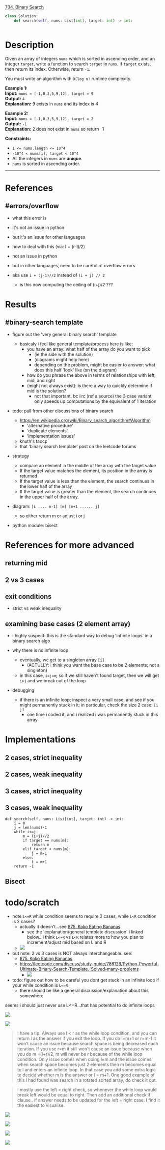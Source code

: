 [704. Binary Search](https://leetcode.com/problems/binary-search/)

```python
class Solution:
    def search(self, nums: List[int], target: int) -> int:
        
```

# Description
Given an array of integers `nums` which is sorted in ascending order, and an integer `target`, write a function to search `target` in `nums`. If `target` exists, then return its index. Otherwise, return `-1`.

You must write an algorithm with `O(log n)` runtime complexity.

**Example 1:**  
**Input:** `nums = [-1,0,3,5,9,12], target = 9`  
**Output:** `4`  
**Explanation:** 9 exists in `nums` and its index is 4  

**Example 2:**  
**Input:** `nums = [-1,0,3,5,9,12], target = 2`  
**Output:** `-1`  
**Explanation:** 2 does not exist in `nums` so return -1  

**Constraints:**
- `1 <= nums.length <= 10^4`
- `-10^4 < nums[i], target < 10^4`
- All the integers in `nums` are **unique**.
- `nums` is sorted in ascending order.

---
# References

## #errors/overflow 
- what this error is
- it's not an issue in python
- but it's an issue for other languages
- how to deal with this (via: l + (r-l)/2)

- not an issue in python
- but in other languages, need to be careful of overflow errors
- aka use `i + (j-1)//2` instead of `(i + j) // 2`
	- is this now computing the ceiling of (i+j)/2 ???



# Results

	

## #binary-search template
- figure out the 'very general binary search' template
	- basicaly i feel like general template/process here is like:
		- you have an array: what half of the array do you want to pick
			- (ie the side with the solution)
			- (diagrams might help here)
			- depending on the problem, might be easier to answer: what does this half 'look' like (on the diagram)
		- how do you phrase the above in terms of relationships with left, mid, and right
		- (might not always exist): is there a way to quickly determine if mid is the solution?
			- not that important, bc iirc (ref a source) the 3 case variant only speeds up computations by the equivalent of 1 iteration
- todo: pull from other discussions of binary search
	- https://en.wikipedia.org/wiki/Binary_search_algorithm#Algorithm
		- 'alternative procedure'
		- 'duplicate elements'
		- 'implementation issues'
	- knuth's taocp
	- that 'binary search template' post on the leetcode forums


- strategy
	- compare an element in the middle of the array with the target value  
	- If the target value matches the element, its position in the array is returned  
	- If the target value is less than the element, the search continues in the lower half of the array 
	- If the target value is greater than the element, the search continues in the upper half of the array.  
- diagram: `[i .... m-1] [m] [m+1 ...... j]`
	- so either return m or adjust i or j



- python module: bisect




# References for more advanced


## returning mid
## 2 vs 3 cases

## exit conditions
- strict vs weak inequality

## examining base cases (2 element array)
- i highly suspect: this is the standard way to debug 'infinite loops' in a binary search algo

- why there is no infinite loop
	- eventually, we get to a singleton array `[i]`
		- (ACTULLY: i think you want the base case to be 2 elements; not a singleton)
	- in this case, `i=j=m`; so if we still haven't found target, then we will get `i>j` and we break out of the loop


- debugging
	- if there is an infinite loop; inspect a very small case, and see if you might permanently stuck in it; in particular, check the size 2 case: `[i   j]`
		- one time i coded it, and i realized i was permanently stuck in this array





# Implementations

## 2 cases, strict inequality
## 2 cases, weak inequality

## 3 cases, strict inequality

## 3 cases, weak inequality
```
def search(self, nums: List[int], target: int) -> int:
    i = 0
    j = len(nums)-1
    while i<=j:
        m = (i+j)//2
        if target == nums[m]:
            return m
        elif target < nums[m]:
            j = m-1
        else:
            i = m+1
    return -1
```


## Bisect





# todo/scratch

- note `L<=R` while condition seems to require 3 cases, while `L<R` condition is 2 cases?
	- actually it doesn't...see [875. Koko Eating Bananas](875.%20Koko%20Eating%20Bananas.md)
		- see the 'explanation/general template discussion' i linked below...i think `L<=R` vs `L<R` relates more to how you plan to increment/adjust mid based on L and R
	- ![](../!assets/attachments/Pasted%20image%2020240310163718.png)
- but note: 2 vs 3 cases is NOT always interchangeable. see:
	- [875. Koko Eating Bananas](875.%20Koko%20Eating%20Bananas.md)
	- https://leetcode.com/discuss/study-guide/786126/Python-Powerful-Ultimate-Binary-Search-Template.-Solved-many-problems
		- ![](../!assets/attachments/Pasted%20image%2020240310171509.png)
- todo: figure out how to be careful you dont get stuck in an infinite loop if your while condition is `L<=R`
	- there should be like a general discussion/explanation about this somewhere


seems i should just never use L<=R...that has potential to do infinite loops


![](../!assets/attachments/Pasted%20image%2020240310202427.png)

![](../!assets/attachments/Pasted%20image%2020240310202535.png)


> I have a tip. Always use l < r as the while loop condition, and you can return l as the answer if you exit the loop. If you do l=m+1 or r=m-1 it won't cause an issue because search space is being decreased each iteration. If you use r=m it still won't cause an issue because when you do m =(l+r)/2, m will never be r because of the while loop condition. Only issue comes when doing l=m and the issue comes when search space becomes just 2 elements then m becomes equal to l and enters an infinite loop. In that case you add some extra logic to decide whether m is the answer or l = m+1.
> One good example of this I had found was search in a rotated sorted array, do check it out.


> I mostly use the left < right check, so whenever the while loop would break left would be equal to right. Then add an additional check if clause.. if answer needs to be updated for the left = right case. I find it the easiest to visualise.

![](../!assets/attachments/Pasted%20image%2020240310202857.png)

![](../!assets/attachments/Pasted%20image%2020240310202914.png)


![](../!assets/attachments/Pasted%20image%2020240310202925.png)


![](../!assets/attachments/Pasted%20image%2020240310202951.png)


